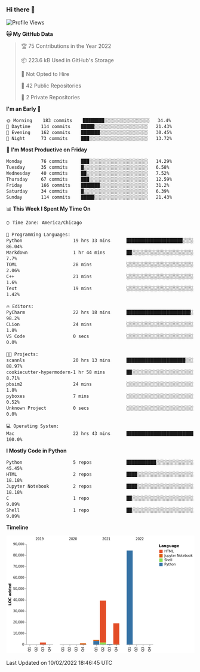 ### Hi there 👋

<!--
**cauliyang/cauliyang** is a ✨ _special_ ✨ repository because its `README.md` (this file) appears on your GitHub profile.

Here are some ideas to get you started:

- 🔭 I’m currently working on ...
- 🌱 I’m currently learning ...
- 👯 I’m looking to collaborate on ...
- 🤔 I’m looking for help with ...
- 💬 Ask me about ...
- 📫 How to reach me: ...
- 😄 Pronouns: ...
- ⚡ Fun fact: ...
-->

<!--START_SECTION:waka-->
![Profile Views](http://img.shields.io/badge/Profile%20Views-8-blue)

**🐱 My GitHub Data** 

> 🏆 75 Contributions in the Year 2022
 > 
> 📦 223.6 kB Used in GitHub's Storage 
 > 
> 🚫 Not Opted to Hire
 > 
> 📜 42 Public Repositories 
 > 
> 🔑 2 Private Repositories  
 > 
**I'm an Early 🐤** 

```text
🌞 Morning    183 commits    ████████░░░░░░░░░░░░░░░░░   34.4% 
🌆 Daytime    114 commits    █████░░░░░░░░░░░░░░░░░░░░   21.43% 
🌃 Evening    162 commits    ███████░░░░░░░░░░░░░░░░░░   30.45% 
🌙 Night      73 commits     ███░░░░░░░░░░░░░░░░░░░░░░   13.72%

```
📅 **I'm Most Productive on Friday** 

```text
Monday       76 commits     ███░░░░░░░░░░░░░░░░░░░░░░   14.29% 
Tuesday      35 commits     █░░░░░░░░░░░░░░░░░░░░░░░░   6.58% 
Wednesday    40 commits     ██░░░░░░░░░░░░░░░░░░░░░░░   7.52% 
Thursday     67 commits     ███░░░░░░░░░░░░░░░░░░░░░░   12.59% 
Friday       166 commits    ███████░░░░░░░░░░░░░░░░░░   31.2% 
Saturday     34 commits     █░░░░░░░░░░░░░░░░░░░░░░░░   6.39% 
Sunday       114 commits    █████░░░░░░░░░░░░░░░░░░░░   21.43%

```


📊 **This Week I Spent My Time On** 

```text
⌚︎ Time Zone: America/Chicago

💬 Programming Languages: 
Python                   19 hrs 33 mins      █████████████████████░░░░   86.04% 
Markdown                 1 hr 44 mins        ██░░░░░░░░░░░░░░░░░░░░░░░   7.7% 
TOML                     28 mins             ░░░░░░░░░░░░░░░░░░░░░░░░░   2.06% 
C++                      21 mins             ░░░░░░░░░░░░░░░░░░░░░░░░░   1.6% 
Text                     19 mins             ░░░░░░░░░░░░░░░░░░░░░░░░░   1.42%

🔥 Editors: 
PyCharm                  22 hrs 18 mins      ████████████████████████░   98.2% 
CLion                    24 mins             ░░░░░░░░░░░░░░░░░░░░░░░░░   1.8% 
VS Code                  0 secs              ░░░░░░░░░░░░░░░░░░░░░░░░░   0.0%

🐱‍💻 Projects: 
scannls                  20 hrs 13 mins      ██████████████████████░░░   88.97% 
cookiecutter-hypermodern-1 hr 58 mins        ██░░░░░░░░░░░░░░░░░░░░░░░   8.71% 
pbsim2                   24 mins             ░░░░░░░░░░░░░░░░░░░░░░░░░   1.8% 
pyboxes                  7 mins              ░░░░░░░░░░░░░░░░░░░░░░░░░   0.52% 
Unknown Project          0 secs              ░░░░░░░░░░░░░░░░░░░░░░░░░   0.0%

💻 Operating System: 
Mac                      22 hrs 43 mins      █████████████████████████   100.0%

```

**I Mostly Code in Python** 

```text
Python                   5 repos             ███████████░░░░░░░░░░░░░░   45.45% 
HTML                     2 repos             ████░░░░░░░░░░░░░░░░░░░░░   18.18% 
Jupyter Notebook         2 repos             ████░░░░░░░░░░░░░░░░░░░░░   18.18% 
C                        1 repo              ██░░░░░░░░░░░░░░░░░░░░░░░   9.09% 
Shell                    1 repo              ██░░░░░░░░░░░░░░░░░░░░░░░   9.09%

```


**Timeline**

![Chart not found](https://raw.githubusercontent.com/cauliyang/cauliyang/main/charts/bar_graph.png) 


 Last Updated on 10/02/2022 18:46:45 UTC
<!--END_SECTION:waka-->
